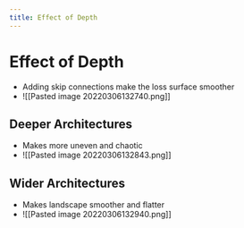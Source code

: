 ```yaml
---
title: Effect of Depth
---
```


# Effect of Depth
- Adding skip connections make the loss surface smoother
- ![[Pasted image 20220306132740.png]]

## Deeper Architectures
- Makes more uneven and chaotic
- ![[Pasted image 20220306132843.png]]

## Wider Architectures
- Makes landscape smoother and flatter
- ![[Pasted image 20220306132940.png]]


































